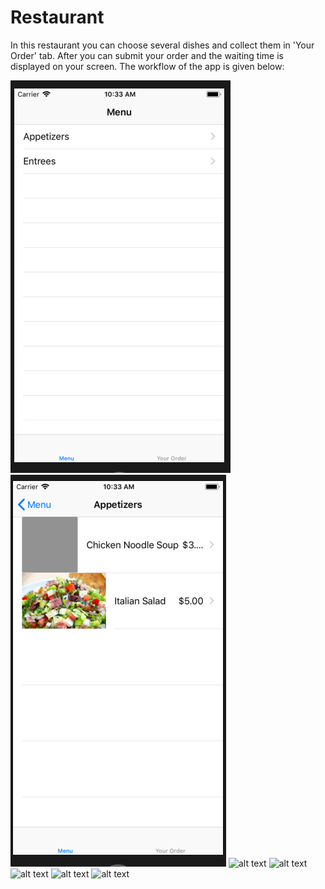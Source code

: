 # Restaurant

In this restaurant you can choose several dishes and collect them in 'Your Order' tab.
After you can submit your order and the waiting time is displayed on your screen.
The workflow of the app is given below:

![alt text](https://github.com/HugoLangeveld/Restaurant/blob/master/Schermafbeelding%202018-12-14%20om%2010.33.43.png)
![alt text](https://github.com/HugoLangeveld/Restaurant/blob/master/Schermafbeelding%202018-12-14%20om%2010.33.51.png)
![alt text]()
![alt text]()
![alt text]()
![alt text]()
![alt text]()
